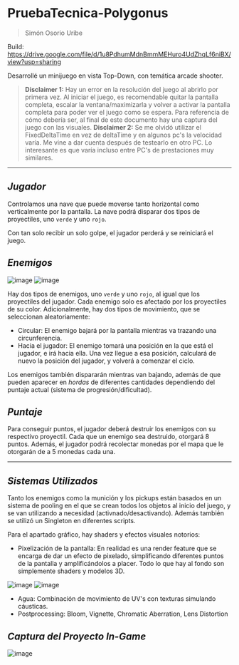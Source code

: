 # **PruebaTecnica-Polygonus**
> Simón Osorio Uribe

Build: https://drive.google.com/file/d/1u8PdhumMdnBmmMEHuro4UdZhqLf6niBX/view?usp=sharing

Desarrollé un minijuego en vista Top-Down, con temática arcade shooter.

>**Disclaimer 1:** Hay un error en la resolución del juego al abrirlo por primera vez. Al iniciar el juego, es recomendable quitar la pantalla completa, escalar la ventana/maximizarla y volver a activar la pantalla completa para poder ver el juego como se espera. Para referencia de cómo debería ser, al final de este documento hay una captura del juego con las visuales.
>**Disclaimer 2:** Se me olvidó utilizar el FixedDeltaTime en vez de deltaTime y en algunos pc's la velocidad varía. Me vine a dar cuenta después de testearlo en otro PC. Lo interesante es que varía incluso entre PC's de prestaciones muy similares.

----
## *Jugador*

Controlamos una nave que puede moverse tanto horizontal como verticalmente por la pantalla.
La nave podrá disparar dos tipos de proyectiles, uno `verde` y uno `rojo`.

Con tan solo recibir un solo golpe, el jugador perderá y se reiniciará el juego.

## *Enemigos*

![image](https://github.com/Dr27Dev/PruebaTecnica-Polygonus/assets/108661855/1e084ebb-ef7e-49a7-8a12-907acc7478d9)
![image](https://github.com/Dr27Dev/PruebaTecnica-Polygonus/assets/108661855/d647948f-d8ae-492b-9837-a7189d25b269)

Hay dos tipos de enemigos, uno `verde` y uno `rojo`, al igual que los proyectiles del jugador. Cada enemigo solo es afectado por los proyectiles de su color.
Adicionalmente, hay dos tipos de movimiento, que se seleccionan aleatoriamente:
- Circular: El enemigo bajará por la pantalla mientras va trazando una circunferencia.
- Hacia el jugador: El enemigo tomará una posición en la que está el jugador, e irá hacia ella. Una vez llegue a esa posición, calculará de nuevo la posición del jugador, y volverá a comenzar el ciclo.

Los enemigos también dispararán mientras van bajando, además de que pueden aparecer en *hordas* de diferentes cantidades dependiendo del puntaje actual (sistema de progresión/dificultad).

## *Puntaje*

Para conseguir puntos, el jugador deberá destruir los enemigos con su respectivo proyectil. Cada que un enemigo sea destruido, otorgará 8 puntos.
Además, el jugador podrá recolectar monedas por el mapa que le otorgarán de a 5 monedas cada una.

----

## *Sistemas Utilizados*

Tanto los enemigos como la munición y los pickups están basados en un sistema de pooling en el que se crean todos los objetos al inicio del juego, y se van utilizando a necesidad (activnado/desactivando).
Además también se utilizó un Singleton en diferentes scripts.

Para el apartado gráfico, hay shaders y efectos visuales notorios:
- Pixelización de la pantalla: En realidad es una render feature que se encarga de dar un efecto de pixelado, simplificando diferentes puntos de la pantalla y amplificándolos a placer. Todo lo que hay al fondo son simplemente shaders y modelos 3D.

 ![image](https://github.com/Dr27Dev/PruebaTecnica-Polygonus/assets/108661855/0512bbf5-069f-41b9-9077-3cfc3bc64fa9)
 ![image](https://github.com/Dr27Dev/PruebaTecnica-Polygonus/assets/108661855/31ccf924-59d5-4f81-8c40-3caf7209c921)


- Agua: Combinación de movimiento de UV's con texturas simulando cáusticas.
- Postprocessing: Bloom, Vignette, Chromatic Aberration, Lens Distortion

## *Captura del Proyecto In-Game*
![image](https://github.com/Dr27Dev/PruebaTecnica-Polygonus/assets/108661855/85065cea-a489-40e1-ad78-c5d345adbdfb)

